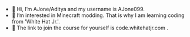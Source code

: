 - 👋 Hi, I’m AJone/Aditya and my username is AJone099.
- 👀 I’m interested in Minecraft modding. That is why I am learning coding from 'White Hat Jr.'.
- 👀 The link to join the course for yourself is code.whitehatjr.com .
<!---
AJone099/AJone099 is a ✨ special ✨ repository because its `README.md` (this file) appears on your GitHub profile.
You can click the Preview link to take a look at your changes.
--->
